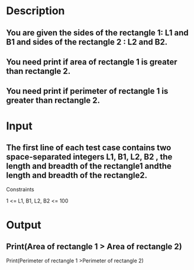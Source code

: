 # Description

## You are given the sides of the rectangle 1: L1 and B1 and sides of the rectangle 2 : L2 and B2.

## You need print if area of rectangle 1 is greater than rectangle 2.

## You need print if perimeter of rectangle 1 is greater than rectangle 2.

# Input

## The first line of each test case contains two space-separated integers L1, B1, L2, B2 , the length and breadth of the rectangle1 andthe length and breadth of the rectangle2.

Constraints

1 <= L1, B1, L2, B2 <= 100


# Output
## Print(Area of rectangle 1 > Area of rectangle 2)

Print(Perimeter of rectangle 1 >Perimeter of rectangle 2)



